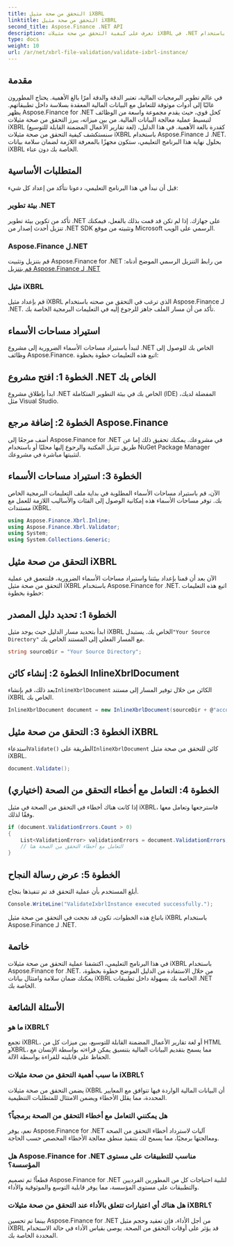 ```yaml
---
title: التحقق من صحة مثيل iXBRL
linktitle: التحقق من صحة مثيل iXBRL
second_title: Aspose.Finance .NET API
description: تعرف على كيفية التحقق من صحة مثيلات iXBRL في .NET باستخدام Aspose.Finance. ضمان سلامة البيانات والامتثال دون عناء. #Aspose #Finance #iXBRL
type: docs
weight: 10
url: /ar/net/xbrl-file-validation/validate-ixbrl-instance/
---
```

## مقدمة
في عالم تطوير البرمجيات المالية، تعتبر الدقة والدقة أمرًا بالغ الأهمية. يحتاج المطورون غالبًا إلى أدوات موثوقة للتعامل مع البيانات المالية المعقدة بسلاسة داخل تطبيقاتهم. يظهر Aspose.Finance for .NET كحل قوي، حيث يقدم مجموعة واسعة من الوظائف لتبسيط عملية معالجة البيانات المالية. من بين ميزاته، يبرز التحقق من صحة مثيلات iXBRL (لغة تقارير الأعمال المضمنة القابلة للتوسيع) كقدرة بالغة الأهمية. في هذا الدليل، سنستكشف كيفية التحقق من صحة مثيلات iXBRL باستخدام Aspose.Finance لـ .NET. بحلول نهاية هذا البرنامج التعليمي، ستكون مجهزًا بالمعرفة اللازمة لضمان سلامة بيانات iXBRL الخاصة بك دون عناء.
## المتطلبات الأساسية
قبل أن نبدأ في هذا البرنامج التعليمي، دعونا نتأكد من إعداد كل شيء:
### بيئة تطوير .NET
تأكد من تكوين بيئة تطوير .NET على جهازك. إذا لم تكن قد قمت بذلك بالفعل، فيمكنك تنزيل أحدث إصدار من .NET SDK وتثبيته من موقع Microsoft الرسمي على الويب.
### Aspose.Finance ل.NET
قم بتنزيل وتثبيت Aspose.Finance for .NET من رابط التنزيل الرسمي الموضح أدناه:
[قم بتنزيل Aspose.Finance لـ .NET](https://releases.aspose.com/finance/net/)
### مثيل iXBRL
قم بإعداد مثيل iXBRL الذي ترغب في التحقق من صحته باستخدام Aspose.Finance لـ .NET. تأكد من أن مسار الملف جاهز للرجوع إليه في التعليمات البرمجية الخاصة بك.
## استيراد مساحات الأسماء
لنبدأ باستيراد مساحات الأسماء الضرورية إلى مشروع .NET الخاص بك للوصول إلى وظائف Aspose.Finance. اتبع هذه التعليمات خطوة بخطوة:
## الخطوة 1: افتح مشروع .NET الخاص بك
ابدأ بإطلاق مشروع .NET الخاص بك في بيئة التطوير المتكاملة (IDE) المفضلة لديك، مثل Visual Studio.
## الخطوة 2: إضافة مرجع Aspose.Finance
أضف مرجعًا إلى Aspose.Finance for .NET في مشروعك. يمكنك تحقيق ذلك إما عن طريق تنزيل المكتبة والرجوع إليها محليًا أو باستخدام NuGet Package Manager لتثبيتها مباشرة في مشروعك.
## الخطوة 3: استيراد مساحات الأسماء
الآن، قم باستيراد مساحات الأسماء المطلوبة في بداية ملف التعليمات البرمجية الخاص بك. توفر مساحات الأسماء هذه إمكانية الوصول إلى الفئات والأساليب اللازمة للعمل مع مستندات iXBRL.
```csharp
using Aspose.Finance.Xbrl.Inline;
using Aspose.Finance.Xbrl.Validator;
using System;
using System.Collections.Generic;
```
## التحقق من صحة مثيل iXBRL
الآن بعد أن قمنا بإعداد بيئتنا واستيراد مساحات الأسماء الضرورية، فلنتعمق في عملية التحقق من صحة مثيل iXBRL باستخدام Aspose.Finance for .NET. اتبع هذه التعليمات خطوة بخطوة:
## الخطوة 1: تحديد دليل المصدر
 ابدأ بتحديد مسار الدليل حيث يوجد مثيل iXBRL الخاص بك. يستبدل`"Your Source Directory"` مع المسار الفعلي إلى المستند الخاص بك.
```csharp
string sourceDir = "Your Source Directory";
```
## الخطوة 2: إنشاء كائن InlineXbrlDocument
 بعد ذلك، قم بإنشاء`InlineXbrlDocument` الكائن من خلال توفير المسار إلى مستند iXBRL الخاص بك.
```csharp
InlineXbrlDocument document = new InlineXbrlDocument(sourceDir + @"account_1.html");
```
## الخطوة 3: التحقق من صحة مثيل iXBRL
 استدعاء`Validate()` الطريقة على`InlineXbrlDocument` كائن للتحقق من صحة مثيل iXBRL.
```csharp
document.Validate();
```
## الخطوة 4: التعامل مع أخطاء التحقق من الصحة (اختياري)
إذا كانت هناك أخطاء في التحقق من الصحة في مثيل iXBRL، فاسترجعها وتعامل معها وفقًا لذلك.
```csharp
if (document.ValidationErrors.Count > 0)
{
    List<ValidationError> validationErrors = document.ValidationErrors;
    // التعامل مع أخطاء التحقق من الصحة هنا
}
```
## الخطوة 5: عرض رسالة النجاح
أبلغ المستخدم بأن عملية التحقق قد تم تنفيذها بنجاح.
```csharp
Console.WriteLine("ValidateIxbrlInstance executed successfully.");
```
باتباع هذه الخطوات، تكون قد نجحت في التحقق من صحة مثيل iXBRL باستخدام Aspose.Finance لـ .NET.
## خاتمة
في هذا البرنامج التعليمي، اكتشفنا عملية التحقق من صحة مثيلات iXBRL باستخدام Aspose.Finance for .NET. من خلال الاستفادة من الدليل الموضح خطوة بخطوة، يمكنك ضمان سلامة وامتثال بيانات iXBRL الخاصة بك بسهولة داخل تطبيقات .NET الخاصة بك.
## الأسئلة الشائعة
### ما هو iXBRL؟
تجمع iXBRL، أو لغة تقارير الأعمال المضمنة القابلة للتوسيع، بين ميزات كل من HTML وXBRL، مما يسمح بتقديم البيانات المالية بتنسيق يمكن قراءته بواسطة الإنسان مع الحفاظ على قابليته للقراءة بواسطة الآلة.
### ما سبب أهمية التحقق من صحة مثيلات iXBRL؟
يضمن التحقق من صحة مثيلات iXBRL أن البيانات المالية الواردة فيها تتوافق مع المعايير المحددة، مما يقلل الأخطاء ويضمن الامتثال للمتطلبات التنظيمية.
### هل يمكنني التعامل مع أخطاء التحقق من الصحة برمجياً؟
نعم، يوفر Aspose.Finance for .NET آليات لاسترداد أخطاء التحقق من الصحة ومعالجتها برمجيًا، مما يسمح لك بتنفيذ منطق معالجة الأخطاء المخصص حسب الحاجة.
### هل Aspose.Finance for .NET مناسب للتطبيقات على مستوى المؤسسة؟
قطعاً! تم تصميم Aspose.Finance for .NET لتلبية احتياجات كل من المطورين الفرديين والتطبيقات على مستوى المؤسسة، مما يوفر قابلية التوسع والموثوقية والأداء.
### هل هناك أي اعتبارات تتعلق بالأداء عند التحقق من صحة مثيلات iXBRL؟
بينما تم تحسين Aspose.Finance for .NET من أجل الأداء، فإن تعقيد وحجم مثيل iXBRL قد يؤثر على أوقات التحقق من الصحة. يوصى بقياس الأداء في حالة الاستخدام المحددة الخاصة بك.
